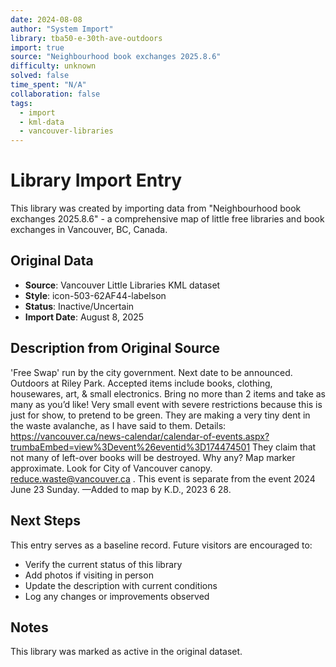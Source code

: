 ```yaml
---
date: 2024-08-08
author: "System Import"
library: tba50-e-30th-ave-outdoors
import: true
source: "Neighbourhood book exchanges 2025.8.6"
difficulty: unknown
solved: false
time_spent: "N/A"
collaboration: false
tags:
  - import
  - kml-data
  - vancouver-libraries
---
```


# Library Import Entry

This library was created by importing data from "Neighbourhood book exchanges 2025.8.6" - a comprehensive map of little free libraries and book exchanges in Vancouver, BC, Canada.

## Original Data

- **Source**: Vancouver Little Libraries KML dataset
- **Style**: icon-503-62AF44-labelson
- **Status**: Inactive/Uncertain
- **Import Date**: August 8, 2025

## Description from Original Source

'Free Swap' run by the city government.
Next date to be announced.
Outdoors at Riley Park.
Accepted items include books, clothing, housewares, art, & small electronics. Bring no more than 2 items and take as many as you’d like! Very small event with severe restrictions because this is just for show, to pretend to be green. They are making a very tiny dent in the waste avalanche, as I have said to them. Details: https://vancouver.ca/news-calendar/calendar-of-events.aspx?trumbaEmbed=view%3Devent%26eventid%3D174474501
They claim that not many of left-over books will be destroyed. Why any?
Map marker approximate. 
Look for City of Vancouver canopy. 
reduce.waste@vancouver.ca .
This event is separate from 
the event 2024 June 23 Sunday.
—Added to map by K.D., 2023 6 28.  



## Next Steps

This entry serves as a baseline record. Future visitors are encouraged to:
- Verify the current status of this library
- Add photos if visiting in person
- Update the description with current conditions
- Log any changes or improvements observed

## Notes

This library was marked as active in the original dataset.

